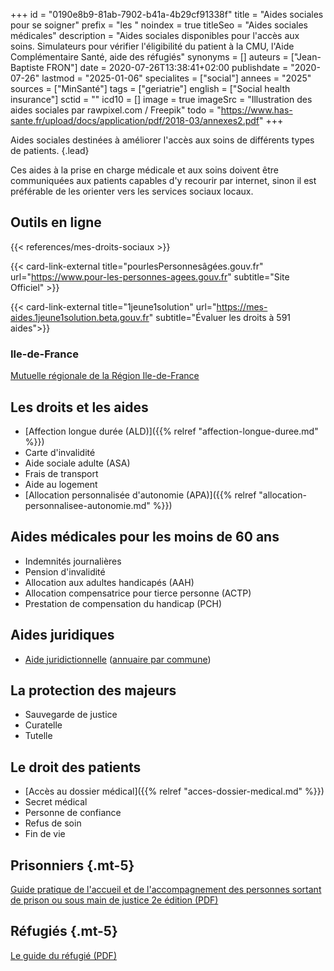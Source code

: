 +++
id = "0190e8b9-81ab-7902-b41a-4b29cf91338f"
title = "Aides sociales pour se soigner"
prefix = "les "
noindex = true
titleSeo = "Aides sociales médicales"
description = "Aides sociales disponibles pour l'accès aux soins. Simulateurs pour vérifier l'éligibilité du patient à la CMU, l'Aide Complémentaire Santé, aide des réfugiés"
synonyms = []
auteurs = ["Jean-Baptiste FRON"]
date = 2020-07-26T13:38:41+02:00
publishdate = "2020-07-26"
lastmod = "2025-01-06"
specialites = ["social"]
annees = "2025"
sources = ["MinSanté"]
tags = ["geriatrie"]
english = ["Social health insurance"]
sctid = ""
icd10 = []
image = true
imageSrc = "Illustration des aides sociales par rawpixel.com / Freepik"
todo = "https://www.has-sante.fr/upload/docs/application/pdf/2018-03/annexes2.pdf"
+++

Aides sociales destinées à améliorer l'accès aux soins de différents types de patients.
{.lead}

Ces aides à la prise en charge médicale et aux soins doivent être communiquées aux patients capables d'y recourir par internet, sinon il est préférable de les orienter vers les services sociaux locaux.

## Outils en ligne

{{< references/mes-droits-sociaux >}}

{{< card-link-external title="pourlesPersonnesâgées.gouv.fr" url="https://www.pour-les-personnes-agees.gouv.fr" subtitle="Site Officiel" >}}

{{< card-link-external title="1jeune1solution" url="https://mes-aides.1jeune1solution.beta.gouv.fr" subtitle="Évaluer les droits à 591 aides">}}

### Ile-de-France

[Mutuelle régionale de la Région Ile-de-France](https://www.iledefrance.fr/toutes-les-actualites/ile-de-france-mutuelle-sante-la-premiere-mutuelle-regionale-pour-tous-les-franciliens)

## Les droits et les aides

- [Affection longue durée (ALD)]({{% relref "affection-longue-duree.md" %}})
- Carte d'invalidité
- Aide sociale adulte (ASA)
- Frais de transport
- Aide au logement
- [Allocation personnalisée d'autonomie (APA)]({{% relref "allocation-personnalisee-autonomie.md" %}})

## Aides médicales pour les moins de 60 ans

- Indemnités journalières
- Pension d'invalidité
- Allocation aux adultes handicapés (AAH)
- Allocation compensatrice pour tierce personne (ACTP)
- Prestation de compensation du handicap (PCH)

## Aides juridiques

- [Aide juridictionnelle](https://www.aidejuridictionnelle.justice.fr) ([annuaire par commune](http://www.annuaires.justice.gouv.fr/annuaires-12162/liste-des-juridictions-competentes-pour-une-commune-22081.html))

## La protection des majeurs

- Sauvegarde de justice
- Curatelle
- Tutelle

## Le droit des patients

- [Accès au dossier médical]({{% relref "acces-dossier-medical.md" %}})
- Secret médical
- Personne de confiance
- Refus de soin
- Fin de vie

## Prisonniers {.mt-5}

[Guide pratique de l'accueil et de l'accompagnement des personnes sortant de prison ou sous main de justice 2e édition (PDF)](https://www.federationsolidarite.org/wp-content/uploads/2021/03/PPSMJ_V4.pdf)

## Réfugiés {.mt-5}

[Le guide du réfugié (PDF)](https://leguidedurefugie.com/pdf/guide-du-refugie-version-fr.pdf)
